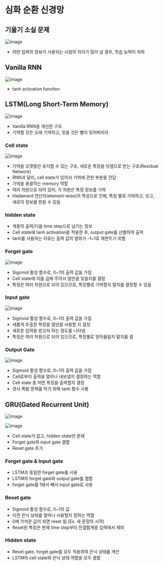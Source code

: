 # 심화 순환 신경망

## 기울기 소실 문제

![image](https://user-images.githubusercontent.com/80622859/222882508-a697fe0f-b721-433c-a8eb-992514568f6b.png)

- 어떤 입력의 정보가 사용되는 시점의 차이가 많이 날 경우, 학습 능력이 저하

## Vanilla RNN

![image](https://user-images.githubusercontent.com/80622859/222882542-d8e6fb81-37ba-4eed-a8c0-681f2f07d13c.png)

- tanh activation function

## LSTM(Long Short-Term Memory)

![image](https://user-images.githubusercontent.com/80622859/222882607-3ad630f9-7acf-4e55-a72f-a7244c9ba331.png)

- Vanilla RNN을 개선한 구조
- 기억할 것은 오래 기억하고, 잊을 것은 빨리 잊어버리자

### Cell state

![image](https://user-images.githubusercontent.com/80622859/222884556-9d4e1fb5-fc54-4d69-9129-e15a7dcfa69f.png)

- 기억을 오랫동안 유지할 수 있는 구조, 새로운 특징을 덧셈으로 받는 구조(Residual Network)
- RNN과 달리, cell state가 있어서 기억에 관한 부분을 전담
- 기억을 총괄하는 memory 역할
- 여러 차원으로 되어 있어, 각 차원은 특정 정보를 기억
- Hadamard 연산자(element-wise)의 특성으로 인해, 특징 별로 기억하고, 잊고, 새로이 정보를 받을 수 있음

### hidden state

- 계층의 출력/다음 time step으로 넘기는 정보
- Cell state에 tanh activation을 적용한 후, output gate를 선별하여 출력
- tanh를 사용하는 이유는 출력 값의 범위가 -1~1로 제한두기 위함 


### Forget gate

![image](https://user-images.githubusercontent.com/80622859/222882929-1b69e47e-0ea4-4e52-8d44-cd7fc51f7b24.png)

- Sigomid 활성 함수로, 0~1의 출력 값을 가짐
- Cell state에 이를 곱해 주어서 얼만큼 잊을지를 결정
- 특징은 여러 차원으로 되어 있으므로, 특징별로 기억할지 말지를 결정할 수 있음

### Input gate

![image](https://user-images.githubusercontent.com/80622859/222883246-9d48fef3-9c68-4480-b8ae-b5135dbdbc8c.png)

- Sigmoid 활성 함수로, 0~1의 출력 값을 가짐
- 새롭게 추출한 특징을 얼만큼 사용할 지 결정
- 새로운 입력을 받고자 하는 정도를 나타냄
- 특징은 여러 차원으로 되어 있으므로, 특징별로 받아들일지 말지를 결

### Output Gate

![image](https://user-images.githubusercontent.com/80622859/222883398-3216a33f-ed44-4b5a-a7c8-de5439dcace1.png)

- Sigmoid 활성 함수로, 0~1의 출력 값을 가짐
- Cell로부터 출력을 얼마나 내보낼지 결정하는 역할
- Cell state 중 어떤 특징을 출력할지 결정 
- 경사 폭발 문제를 막기 위해 tanh 함수 사용

## GRU(Gated Recurrent Unit)

![image](https://user-images.githubusercontent.com/80622859/222883485-6a1cd7d6-0192-451c-a01d-67a7eadc0609.png)

![image](https://user-images.githubusercontent.com/80622859/222884695-b9ccc81a-3ddc-4f3d-8272-0801c05fb45d.png)

- Cell state가 없고, hidden state만 존재
- Forget gate와 input gate 결합
- Reset gate 추가

### Forget gate & Input gate

- LSTM과 동일한 forget gate를 사용
- LSTM의 forget gate와 output gate를 겸함
- forget gate를 1에서 빼서 input gate로 사용

### Reset gate

- Sigmoid 활성 함수로, 0~1의 값
- 이전 은닉 상태를 얼마나 사용할지 정하는 역할
- 0에 가까운 값이 되면 reset 됨.(Ex. 새 문장의 시작)
- Reset된 특징은 현재 time step부터 전결합계층 입력에서 제외

### Hidden state

- Reset gate, forget gate를 모두 적용하여 은닉 상태를 계산
- LSTM의 cell state와 은닉 상태 역할을 모두 겸함 

